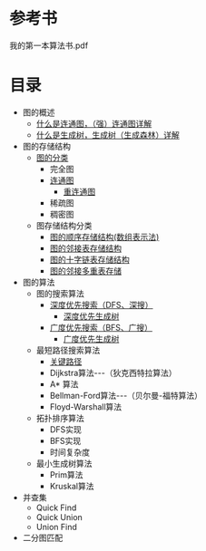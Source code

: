 
# 参考书
我的第一本算法书.pdf


# 目录

* 图的概述
  *  [什么是连通图，（强）连通图详解](http://data.biancheng.net/view/201.html)
  *  [什么是生成树，生成树（生成森林）详解](http://data.biancheng.net/view/202.html)
* 图的存储结构
  * [图的分类](http://data.biancheng.net/view/200.html)
    * 完全图
    * [连通图](http://data.biancheng.net/view/201.html)
      * [重连通图 ](http://data.biancheng.net/view/42.html)
    * 稀疏图
    * 稠密图  
  * 图存储结构分类
    * [图的顺序存储结构(数组表示法)](http://data.biancheng.net/view/37.html)
    * [图的邻接表存储结构](http://data.biancheng.net/view/203.html)
    * [图的十字链表存储结构](http://data.biancheng.net/view/204.html)
    * [图的邻接多重表存储](http://data.biancheng.net/view/205.html)
* 图的算法
  * 图的搜索算法
    * [深度优先搜索（DFS、深搜）](http://data.biancheng.net/view/39.html)
      * [深度优先生成树](http://data.biancheng.net/view/45.html) 
    * [广度优先搜索（BFS、广搜）]((http://data.biancheng.net/view/39.html))
      * [广度优先生成树](http://data.biancheng.net/view/45.html)
  * 最短路径搜索算法
    * [关键路径](http://data.biancheng.net/view/44.html)
    * Dijkstra算法---（狄克西特拉算法）
    * A* 算法
    * Bellman-Ford算法---（贝尔曼-福特算法）
    * Floyd-Warshall算法
  * 拓扑排序算法
    * DFS实现
    * BFS实现
    * 时间复杂度
  * 最小生成树算法
    * Prim算法
    * Kruskal算法
* 并查集
  * Quick Find
  * Quick Union
  * Union Find
* 二分图匹配

  
